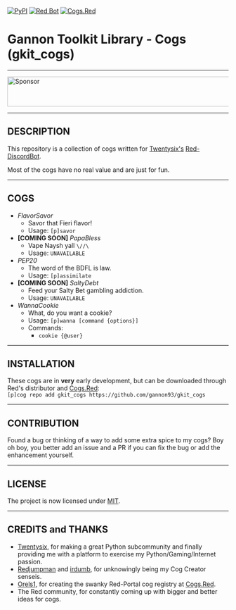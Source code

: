 [![PyPI](https://img.shields.io/badge/Python-3.5-blue.svg)](https://www.python.org/downloads/) 
[![Red Bot](https://img.shields.io/badge/Discord-Red%20Bot-red.svg)](https://github.com/Twentysix26/Red-DiscordBot)
[![Cogs.Red](https://img.shields.io/badge/Cogs.Red-gkit__cogs-red.svg)](https://cogs.red/cogs/gannon93/gkit_cogs/)

Gannon Toolkit Library - Cogs (gkit_cogs)
=========================================

---

<a target='_blank' rel='nofollow' href='https://app.codesponsor.io/link/raiq3oRu2yGcVNAnbBGftY8G/gannon93/gkit_cogs'>
  <img alt='Sponsor' width='888' height='68' src='https://app.codesponsor.io/embed/raiq3oRu2yGcVNAnbBGftY8G/gannon93/gkit_cogs.svg' />
</a>

---

DESCRIPTION
-----------

This repository is a collection of cogs written for [Twentysix's](https://github.com/Twentysix26) [Red-DiscordBot](https://github.com/Cog-Creators/Red-DiscordBot).  

Most of the cogs have no real value and are just for fun.  

---

COGS
----

  - _FlavorSavor_
    - Savor that Fieri flavor!
    - Usage: `[p]savor`
  - __[COMING SOON]__ _PapaBless_
    - Vape Naysh yall `\//\`
    - Usage: `UNAVAILABLE`
  - _PEP20_
    - The word of the BDFL is law.
    - Usage: `[p]assimilate`
  - __[COMING SOON]__ _SaltyDebt_
    - Feed your Salty Bet gambling addiction.
    - Usage: `UNAVAILABLE`
  - _WannaCookie_
    - What, do you want a cookie?
    - Usage: `[p]wanna [command {options}]`
    - Commands:
      - `cookie {@user}`

---

INSTALLATION
------------

These cogs are in __very__ early development, but can be downloaded through Red's distributor and [Cogs.Red](https://cogs.red/cogs/gannon93/gkit_cogs/):  
`[p]cog repo add gkit_cogs https://github.com/gannon93/gkit_cogs`

---

CONTRIBUTION
------------

Found a bug or thinking of a way to add some extra spice to my cogs? 
Boy oh boy, you better add an issue and a PR if you can fix the bug or add the enhancement yourself.

---

LICENSE
-------

The project is now licensed under [MIT](https://github.com/gannon93/gkit_cogs/blob/master/LICENSE).

---

CREDITS and THANKS
------------------

  - [Twentysix](https://github.com/Twentysix26), for making a great Python subcommunity and finally providing me with a platform to exercise my Python/Gaming/Internet passion. 
  - [Redjumpman](https://github.com/Redjumpman) and [irdumb](https://github.com/irdumbs), for unknowingly being my Cog Creator senseis. 
  - [Orels1](https://github.com/orels1), for creating the swanky Red-Portal cog registry at [Cogs.Red](http://cogs.red).
  - The Red community, for constantly coming up with bigger and better ideas for cogs.
